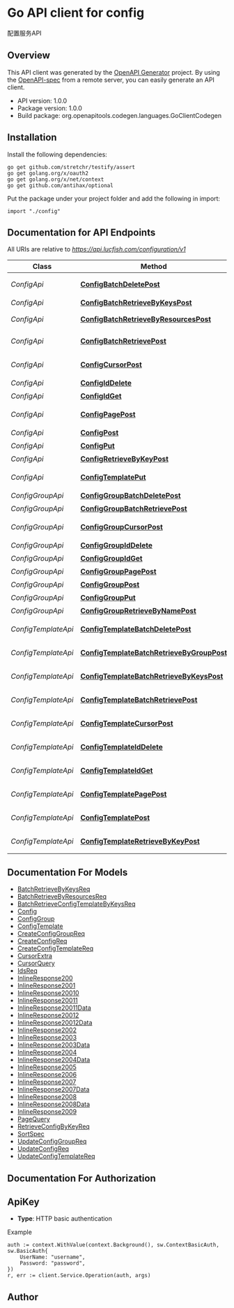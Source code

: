 # Go API client for config

配置服务API

## Overview
This API client was generated by the [OpenAPI Generator](https://openapi-generator.tech) project.  By using the [OpenAPI-spec](https://www.openapis.org/) from a remote server, you can easily generate an API client.

- API version: 1.0.0
- Package version: 1.0.0
- Build package: org.openapitools.codegen.languages.GoClientCodegen

## Installation

Install the following dependencies:

```shell
go get github.com/stretchr/testify/assert
go get golang.org/x/oauth2
go get golang.org/x/net/context
go get github.com/antihax/optional
```

Put the package under your project folder and add the following in import:

```golang
import "./config"
```

## Documentation for API Endpoints

All URIs are relative to *https://api.lucfish.com/configuration/v1*

Class | Method | HTTP request | Description
------------ | ------------- | ------------- | -------------
*ConfigApi* | [**ConfigBatchDeletePost**](docs/ConfigApi.md#configbatchdeletepost) | **Post** /config/batchDelete | 批量删除配置
*ConfigApi* | [**ConfigBatchRetrieveByKeysPost**](docs/ConfigApi.md#configbatchretrievebykeyspost) | **Post** /config/batchRetrieveByKeys | 查询配置
*ConfigApi* | [**ConfigBatchRetrieveByResourcesPost**](docs/ConfigApi.md#configbatchretrievebyresourcespost) | **Post** /config/batchRetrieveByResources | 查询配置
*ConfigApi* | [**ConfigBatchRetrievePost**](docs/ConfigApi.md#configbatchretrievepost) | **Post** /config/batchRetrieve | 批量查询配置
*ConfigApi* | [**ConfigCursorPost**](docs/ConfigApi.md#configcursorpost) | **Post** /config/cursor | Cursor查询配置
*ConfigApi* | [**ConfigIdDelete**](docs/ConfigApi.md#configiddelete) | **Delete** /config/{id} | 删除配置
*ConfigApi* | [**ConfigIdGet**](docs/ConfigApi.md#configidget) | **Get** /config/{id} | 查询配置
*ConfigApi* | [**ConfigPagePost**](docs/ConfigApi.md#configpagepost) | **Post** /config/page | Page查询配置
*ConfigApi* | [**ConfigPost**](docs/ConfigApi.md#configpost) | **Post** /config | 创建配置
*ConfigApi* | [**ConfigPut**](docs/ConfigApi.md#configput) | **Put** /config | 更新配置
*ConfigApi* | [**ConfigRetrieveByKeyPost**](docs/ConfigApi.md#configretrievebykeypost) | **Post** /config/retrieveByKey | 查询配置
*ConfigApi* | [**ConfigTemplatePut**](docs/ConfigApi.md#configtemplateput) | **Put** /configTemplate | 更新配置模版
*ConfigGroupApi* | [**ConfigGroupBatchDeletePost**](docs/ConfigGroupApi.md#configgroupbatchdeletepost) | **Post** /configGroup/batchDelete | 批量删除组
*ConfigGroupApi* | [**ConfigGroupBatchRetrievePost**](docs/ConfigGroupApi.md#configgroupbatchretrievepost) | **Post** /configGroup/batchRetrieve | 批量查询组
*ConfigGroupApi* | [**ConfigGroupCursorPost**](docs/ConfigGroupApi.md#configgroupcursorpost) | **Post** /configGroup/cursor | Cursor查询组
*ConfigGroupApi* | [**ConfigGroupIdDelete**](docs/ConfigGroupApi.md#configgroupiddelete) | **Delete** /configGroup/{id} | 删除组
*ConfigGroupApi* | [**ConfigGroupIdGet**](docs/ConfigGroupApi.md#configgroupidget) | **Get** /configGroup/{id} | 查询组
*ConfigGroupApi* | [**ConfigGroupPagePost**](docs/ConfigGroupApi.md#configgrouppagepost) | **Post** /configGroup/page | Page查询组
*ConfigGroupApi* | [**ConfigGroupPost**](docs/ConfigGroupApi.md#configgrouppost) | **Post** /configGroup | 创建组
*ConfigGroupApi* | [**ConfigGroupPut**](docs/ConfigGroupApi.md#configgroupput) | **Put** /configGroup | 更新组
*ConfigGroupApi* | [**ConfigGroupRetrieveByNamePost**](docs/ConfigGroupApi.md#configgroupretrievebynamepost) | **Post** /configGroup/retrieveByName | 查询组
*ConfigTemplateApi* | [**ConfigTemplateBatchDeletePost**](docs/ConfigTemplateApi.md#configtemplatebatchdeletepost) | **Post** /configTemplate/batchDelete | 批量删除配置模版
*ConfigTemplateApi* | [**ConfigTemplateBatchRetrieveByGroupPost**](docs/ConfigTemplateApi.md#configtemplatebatchretrievebygrouppost) | **Post** /configTemplate/batchRetrieveByGroup | 查询配置模版
*ConfigTemplateApi* | [**ConfigTemplateBatchRetrieveByKeysPost**](docs/ConfigTemplateApi.md#configtemplatebatchretrievebykeyspost) | **Post** /configTemplate/batchRetrieveByKeys | 查询配置模版
*ConfigTemplateApi* | [**ConfigTemplateBatchRetrievePost**](docs/ConfigTemplateApi.md#configtemplatebatchretrievepost) | **Post** /configTemplate/batchRetrieve | 批量查询配置模版
*ConfigTemplateApi* | [**ConfigTemplateCursorPost**](docs/ConfigTemplateApi.md#configtemplatecursorpost) | **Post** /configTemplate/cursor | Cursor查询配置模版
*ConfigTemplateApi* | [**ConfigTemplateIdDelete**](docs/ConfigTemplateApi.md#configtemplateiddelete) | **Delete** /configTemplate/{id} | 删除配置模版
*ConfigTemplateApi* | [**ConfigTemplateIdGet**](docs/ConfigTemplateApi.md#configtemplateidget) | **Get** /configTemplate/{id} | 查询配置模版
*ConfigTemplateApi* | [**ConfigTemplatePagePost**](docs/ConfigTemplateApi.md#configtemplatepagepost) | **Post** /configTemplate/page | Page查询配置模版
*ConfigTemplateApi* | [**ConfigTemplatePost**](docs/ConfigTemplateApi.md#configtemplatepost) | **Post** /configTemplate | 创建配置模版
*ConfigTemplateApi* | [**ConfigTemplateRetrieveByKeyPost**](docs/ConfigTemplateApi.md#configtemplateretrievebykeypost) | **Post** /configTemplate/retrieveByKey | 查询配置模版


## Documentation For Models

 - [BatchRetrieveByKeysReq](docs/BatchRetrieveByKeysReq.md)
 - [BatchRetrieveByResourcesReq](docs/BatchRetrieveByResourcesReq.md)
 - [BatchRetrieveConfigTemplateByKeysReq](docs/BatchRetrieveConfigTemplateByKeysReq.md)
 - [Config](docs/Config.md)
 - [ConfigGroup](docs/ConfigGroup.md)
 - [ConfigTemplate](docs/ConfigTemplate.md)
 - [CreateConfigGroupReq](docs/CreateConfigGroupReq.md)
 - [CreateConfigReq](docs/CreateConfigReq.md)
 - [CreateConfigTemplateReq](docs/CreateConfigTemplateReq.md)
 - [CursorExtra](docs/CursorExtra.md)
 - [CursorQuery](docs/CursorQuery.md)
 - [IdsReq](docs/IdsReq.md)
 - [InlineResponse200](docs/InlineResponse200.md)
 - [InlineResponse2001](docs/InlineResponse2001.md)
 - [InlineResponse20010](docs/InlineResponse20010.md)
 - [InlineResponse20011](docs/InlineResponse20011.md)
 - [InlineResponse20011Data](docs/InlineResponse20011Data.md)
 - [InlineResponse20012](docs/InlineResponse20012.md)
 - [InlineResponse20012Data](docs/InlineResponse20012Data.md)
 - [InlineResponse2002](docs/InlineResponse2002.md)
 - [InlineResponse2003](docs/InlineResponse2003.md)
 - [InlineResponse2003Data](docs/InlineResponse2003Data.md)
 - [InlineResponse2004](docs/InlineResponse2004.md)
 - [InlineResponse2004Data](docs/InlineResponse2004Data.md)
 - [InlineResponse2005](docs/InlineResponse2005.md)
 - [InlineResponse2006](docs/InlineResponse2006.md)
 - [InlineResponse2007](docs/InlineResponse2007.md)
 - [InlineResponse2007Data](docs/InlineResponse2007Data.md)
 - [InlineResponse2008](docs/InlineResponse2008.md)
 - [InlineResponse2008Data](docs/InlineResponse2008Data.md)
 - [InlineResponse2009](docs/InlineResponse2009.md)
 - [PageQuery](docs/PageQuery.md)
 - [RetrieveConfigByKeyReq](docs/RetrieveConfigByKeyReq.md)
 - [SortSpec](docs/SortSpec.md)
 - [UpdateConfigGroupReq](docs/UpdateConfigGroupReq.md)
 - [UpdateConfigReq](docs/UpdateConfigReq.md)
 - [UpdateConfigTemplateReq](docs/UpdateConfigTemplateReq.md)


## Documentation For Authorization



## ApiKey

- **Type**: HTTP basic authentication

Example

```golang
auth := context.WithValue(context.Background(), sw.ContextBasicAuth, sw.BasicAuth{
    UserName: "username",
    Password: "password",
})
r, err := client.Service.Operation(auth, args)
```



## Author



